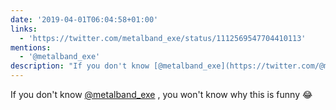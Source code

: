 ```yaml
---
date: '2019-04-01T06:04:58+01:00'
links:
  - 'https://twitter.com/metalband_exe/status/1112569547704410113'
mentions:
  - '@metalband_exe'
description: "If you don't know [@metalband_exe](https://twitter.com/@metalband_exe) , you won't know why this is funny \U0001F602 "
---
```

If you don't know [@metalband_exe](https://twitter.com/@metalband_exe) , you won't know why this is funny 😂 
